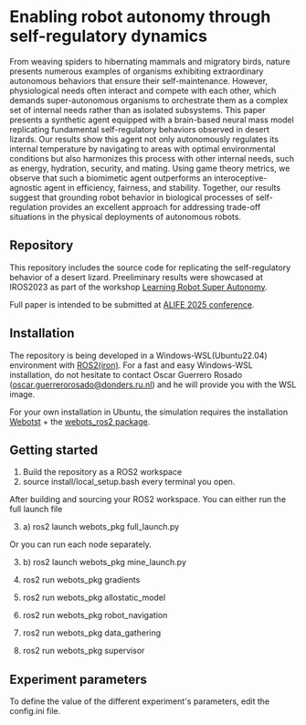# Enabling robot autonomy through self-regulatory dynamics

From weaving spiders to hibernating mammals and migratory birds, nature presents numerous examples of organisms exhibiting extraordinary autonomous behaviors that ensure their self-maintenance. However, physiological needs often interact and compete with each other, which demands super-autonomous organisms to orchestrate them as a complex set of internal needs rather than as isolated subsystems. This paper presents a synthetic agent equipped with a brain-based neural mass model replicating fundamental self-regulatory behaviors observed in desert lizards. Our results show this agent not only autonomously regulates its internal temperature by navigating to areas with optimal environmental conditions but also harmonizes this process with other internal needs, such as energy, hydration, security, and mating. Using game theory metrics, we observe that such a biomimetic agent outperforms an interoceptive-agnostic agent in efficiency, fairness, and stability. Together, our results suggest that grounding robot behavior in biological processes of self-regulation provides an excellent approach for addressing trade-off situations in the physical deployments of autonomous robots.

## Repository

This repository includes the source code for replicating the self-regulatory behavior of a desert lizard. Preeliminary results were showcased at IROS2023 as part of the workshop [Learning Robot Super Autonomy](https://wp.nyu.edu/workshopiros2023superautonomy/).

Full paper is intended to be submitted at [ALIFE 2025 conference](https://2025.alife.org/).


## Installation

The repository is being developed in a Windows-WSL(Ubuntu22.04) environment with [ROS2(iron)](https://docs.ros.org/en/iron/index.html). For a fast and easy Windows-WSL installation, do not hesitate to contact Oscar Guerrero Rosado (oscar.guerrerorosado@donders.ru.nl) and he will provide you with the WSL image.

For your own installation in Ubuntu, the simulation requires the installation [Webotst](https://cyberbotics.com/) + the [webots_ros2 package](https://github.com/cyberbotics/webots_ros2).


## Getting started

1. Build the repository as a ROS2 workspace
2. source install/local_setup.bash every terminal you open.

After building and sourcing your ROS2 workspace. You can either run the full launch file

3. a) ros2 launch webots_pkg full_launch.py

Or you can run each node separately.

3. b) ros2 launch webots_pkg mine_launch.py

4. ros2 run webots_pkg gradients
5. ros2 run webots_pkg allostatic_model
6. ros2 run webots_pkg robot_navigation
7. ros2 run webots_pkg data_gathering
8. ros2 run webots_pkg supervisor



## Experiment parameters

To define the value of the different experiment's parameters, edit the config.ini file.
